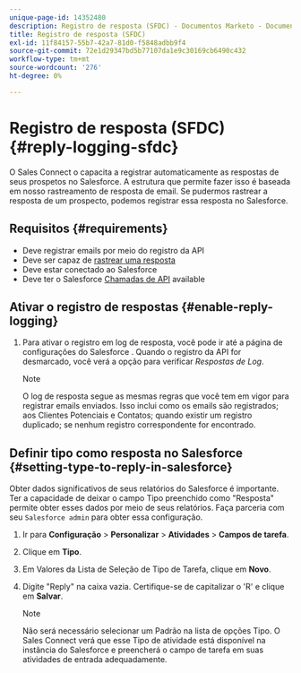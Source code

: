 ```yaml
---
unique-page-id: 14352480
description: Registro de resposta (SFDC) - Documentos Marketo - Documentação do produto
title: Registro de resposta (SFDC)
exl-id: 11f84157-55b7-42a7-81d0-f5848adbb9f4
source-git-commit: 72e1d29347bd5b77107da1e9c30169cb6490c432
workflow-type: tm+mt
source-wordcount: '276'
ht-degree: 0%

---
```


# Registro de resposta (SFDC) {#reply-logging-sfdc}

O Sales Connect o capacita a registrar automaticamente as respostas de seus prospetos no Salesforce. A estrutura que permite fazer isso é baseada em nosso rastreamento de resposta de email. Se pudermos rastrear a resposta de um prospecto, podemos registrar essa resposta no Salesforce.

## Requisitos {#requirements}

* Deve registrar emails por meio do registro da API
* Deve ser capaz de [rastrear uma resposta](/help/marketo/product-docs/marketo-sales-connect/email/common-tracking-questions/how-reply-tracking-works.md)
* Deve estar conectado ao Salesforce
* Deve ter o Salesforce [Chamadas de API](https://developer.salesforce.com/docs/atlas.en-us.salesforce_app_limits_cheatsheet.meta/salesforce_app_limits_cheatsheet/salesforce_app_limits_platform_api.htm) available

## Ativar o registro de respostas {#enable-reply-logging}

1. Para ativar o registro em log de resposta, você pode ir até a página de configurações do Salesforce . Quando o registro da API for desmarcado, você verá a opção para verificar _Respostas de Log_.

   >[!NOTE]
   >
   >O log de resposta segue as mesmas regras que você tem em vigor para registrar emails enviados. Isso inclui como os emails são registrados; aos Clientes Potenciais e Contatos; quando existir um registro duplicado; se nenhum registro correspondente for encontrado.

## Definir tipo como resposta no Salesforce {#setting-type-to-reply-in-salesforce}

Obter dados significativos de seus relatórios do Salesforce é importante. Ter a capacidade de deixar o campo Tipo preenchido como &quot;Resposta&quot; permite obter esses dados por meio de seus relatórios. Faça parceria com seu `Salesforce admin` para obter essa configuração.

1. Ir para **Configuração** > **Personalizar** > **Atividades** > **Campos de tarefa**.
1. Clique em **Tipo**.
1. Em Valores da Lista de Seleção de Tipo de Tarefa, clique em **Novo**.
1. Digite &quot;Reply&quot; na caixa vazia. Certifique-se de capitalizar o &#39;R&#39; e clique em **Salvar**.

   >[!NOTE]
   >
   >Não será necessário selecionar um Padrão na lista de opções Tipo. O Sales Connect verá que esse Tipo de atividade está disponível na instância do Salesforce e preencherá o campo de tarefa em suas atividades de entrada adequadamente.
